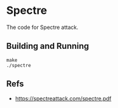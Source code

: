 # Spectre
The code for Spectre attack.

## Building and Running
```
make
./spectre
```

## Refs
* https://spectreattack.com/spectre.pdf
